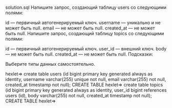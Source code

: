 solution.sql
Напишите запрос, создающий таблицу users со следующими полями:

id — первичный автогенерируемый ключ.
username — уникально и не может быть null.
email — не может быть null.
created_at — не может быть null.
Напишите запрос, создающий таблицу topics со следующими полями:

id — первичный автогенерируемый ключ.
user_id — внешний ключ.
body — не может быть null.
created_at — не может быть null.
Подсказки:

Выберите типы данных самостоятельно.

hexlet=> create table users (id bigint primary key generated always as identity, username varchar(255) unique not null, email varchar(255) not null, created_at timestamp not null);
CREATE TABLE
hexlet=> create table topics (id bigint primary key generated always as identity, user_id bigint references users (id), body varchar(255) not null, created_at timestamp not null);
CREATE TABLE
hexlet=>